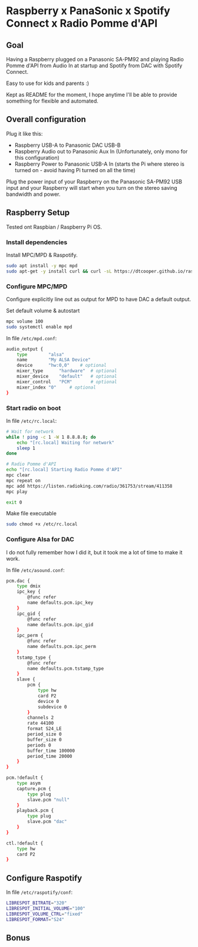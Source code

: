 # Raspberry x PanaSonic x Spotify Connect x Radio Pomme d'API

## Goal

Having a Raspberry plugged on a Panasonic SA-PM92 and playing Radio Pomme d'API from Audio In
at startup and Spotify from DAC with Spotify Connect.

Easy to use for kids and parents :) 

Kept as README for the moment, I hope anytime I'll be able to provide something for flexible and automated.

## Overall configuration

Plug it like this:
- Raspberry USB-A to Panasonic DAC USB-B
- Raspberry Audio out to Panasonic Aux In (Unfortunately, only mono for this configuration)
- Raspberry Power to Panasonic USB-A In (starts the Pi where stereo is turned on - avoid having Pi turned on all the time)

Plug the power input of your Raspberry on the Panasonic SA-PM92 USB input and your Raspberry will start when you turn 
on the stereo saving bandwidth and power.

## Raspberry Setup

Tested ont Raspbian / Raspberry Pi OS.

### Install dependencies
    
Install MPC/MPD & Raspotify.

```bash
sudo apt install -y mpc mpd
sudo apt-get -y install curl && curl -sL https://dtcooper.github.io/raspotify/install.sh | sh
```

### Configure MPC/MPD

Configure explicitly line out as output for MPD to have DAC a default output.

Set default volume & autostart
```bash
mpc volume 100
sudo systemctl enable mpd
````

In file `/etc/mpd.conf`:
```bash
audio_output {
	type		"alsa"
	name		"My ALSA Device"
	device		"hw:0,0"	# optional
	mixer_type      "hardware"	# optional
	mixer_device	"default"	# optional
	mixer_control	"PCM"		# optional
	mixer_index	"0"		# optional
}
```

### Start radio on boot

In file `/etc/rc.local`:
```bash
# Wait for network
while ! ping -c 1 -W 1 8.8.8.8; do
    echo "[rc.local] Waiting for network"
    sleep 1
done

# Radio Pomme d'API
echo "[rc.local] Starting Radio Pomme d'API"
mpc clear
mpc repeat on
mpc add https://listen.radioking.com/radio/361753/stream/411358
mpc play

exit 0
```

Make file executable
```bash
sudo chmod +x /etc/rc.local
```

### Configure Alsa for DAC

I do not fully remember how I did it, but it took me a lot of time to make it work.

In file `/etc/asound.conf`:
```bash
pcm.dac {
    type dmix
    ipc_key {
        @func refer
        name defaults.pcm.ipc_key
    }
    ipc_gid {
        @func refer
        name defaults.pcm.ipc_gid
    }
    ipc_perm {
        @func refer
        name defaults.pcm.ipc_perm
    }
    tstamp_type {
        @func refer
        name defaults.pcm.tstamp_type
    }
    slave {
        pcm {
            type hw
            card P2
            device 0
            subdevice 0
        }
        channels 2
        rate 44100
        format S24_LE
        period_size 0
        buffer_size 0
        periods 0
        buffer_time 100000
        period_time 20000
    }
}

pcm.!default {
    type asym
    capture.pcm {
        type plug
        slave.pcm "null"
    }
    playback.pcm {
        type plug
        slave.pcm "dac"
    }
}

ctl.!default {
    type hw
    card P2
}
```

## Configure Raspotify

In file `/etc/raspotify/conf`:
```bash
LIBRESPOT_BITRATE="320"
LIBRESPOT_INITIAL_VOLUME="100"
LIBRESPOT_VOLUME_CTRL="fixed"
LIBRESPOT_FORMAT="S24"
```

## Bonus


